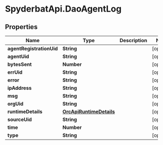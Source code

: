 # SpyderbatApi.DaoAgentLog

## Properties

Name | Type | Description | Notes
------------ | ------------- | ------------- | -------------
**agentRegistrationUid** | **String** |  | [optional] 
**agentUid** | **String** |  | [optional] 
**bytesSent** | **Number** |  | [optional] 
**errUid** | **String** |  | [optional] 
**error** | **String** |  | [optional] 
**ipAddress** | **String** |  | [optional] 
**msg** | **String** |  | [optional] 
**orgUid** | **String** |  | [optional] 
**runtimeDetails** | [**OrcApiRuntimeDetails**](OrcApiRuntimeDetails.md) |  | [optional] 
**sourceUid** | **String** |  | [optional] 
**time** | **Number** |  | [optional] 
**type** | **String** |  | [optional] 


